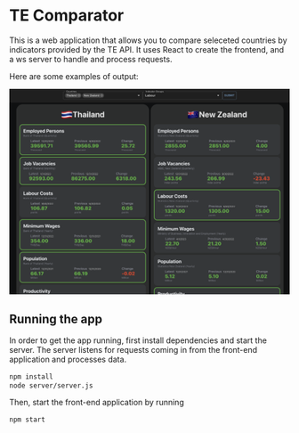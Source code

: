 # TE Comparator

This is a web application that allows you to compare seleceted countries by indicators provided by the TE API. It uses React to create the frontend, and a ws server to handle and process requests.

Here are some examples of output:

![example-2](./screenshots/example-2.png)

## Running the app

In order to get the app running, first install dependencies and start the server.
The server listens for requests coming in from the front-end application and processes data.
```
npm install
node server/server.js
```

Then, start the front-end application by running
```
npm start
```

